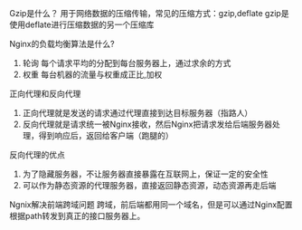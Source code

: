 Gzip是什么？
用于网络数据的压缩传输，常见的压缩方式：gzip,deflate
gzip是使用deflate进行压缩数据的另一个压缩库

Nginx的负载均衡算法是什么?


1. 轮询
每个请求平均的分配到每台服务器上，通过求余的方式
2. 权重
每台机器的流量与权重成正比,加权

正向代理和反向代理
1. 正向代理就是发送的请求通过代理直接到达目标服务器（指路人）
2. 反向代理就是请求统一被Nginx接收，然后Nginx把请求发给后端服务器处理，得到响应后，返回给客户端（跑腿的）

反向代理的优点
1. 为了隐藏服务器，不让服务器直接暴露在互联网上，保证一定的安全性
2. 可以作为静态资源的代理服务器，直接返回静态资源，动态资源再走后端

Ngnix解决前端跨域问题
跨域，前后端都用同一个域名，但是可以通过Nginx配置根据path转发到真正的接口服务器上。

